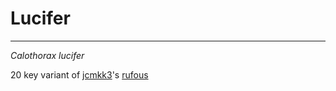 # Lucifer
---

_Calothorax lucifer_

20 key variant of [jcmkk3](https://github.com/jcmkk3)'s [rufous](https://github.com/jcmkk3/trochilidae/tree/main)